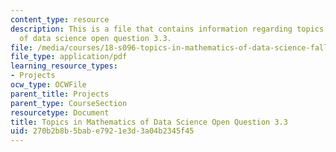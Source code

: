 ```yaml
---
content_type: resource
description: This is a file that contains information regarding topics in mathematics
  of data science open question 3.3.
file: /media/courses/18-s096-topics-in-mathematics-of-data-science-fall-2015/270b2b8b5babe7921e3d3a04b2345f45_MIT18_S096F15_Open3.3.pdf
file_type: application/pdf
learning_resource_types:
- Projects
ocw_type: OCWFile
parent_title: Projects
parent_type: CourseSection
resourcetype: Document
title: Topics in Mathematics of Data Science Open Question 3.3
uid: 270b2b8b-5bab-e792-1e3d-3a04b2345f45
---
```

